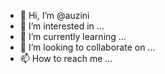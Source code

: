 - 👋 Hi, I’m @auzini
- 👀 I’m interested in ...
- 🌱 I’m currently learning ...
- 💞️ I’m looking to collaborate on ...
- 📫 How to reach me ...

<!---
auzini/auzini is a ✨ special ✨ repository because its `README.md` (this file) appears on your GitHub profile.
You can click the Preview link to take a look at your changes.
--->
